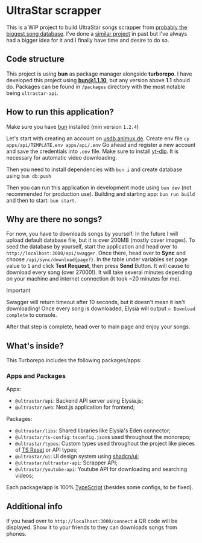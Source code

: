 # UltraStar scrapper

This is a WIP project to build UltraStar songs scrapper from [probably the biggest song database](https://usdb.animux.de).
I've done a [similar project](https://github.com/Martiinii/UltraScrap-cli) in past but I've always had a bigger idea for it and I finally have time and desire to do so.

## Code structure

This project is using **bun** as package manager alongside **turborepo**.
I have developed this project using **bun@1.1.10**, but any version above **1.1** should do.
Packages can be found in `/packages` directory with the most notable being `ultrastar-api`.

## How to run this application?

Make sure you have [bun](https://bun.sh/) installed (min version `1.2.4`)

Let's start with creating an account on [usdb.animux.de](https://usdb.animux.de).
Create env file `cp apps/api/TEMPLATE.env apps/api/.env`
Go ahead and register a new account and save the credentials into `.env` file.
Make sure to install [yt-dlp](https://github.com/yt-dlp/yt-dlp/wiki/Installation). It is necessary for automatic video downloading.

Then you need to install dependencies with `bun i` and create database using `bun db:push`

Then you can run this application in development mode using `bun dev` (not recommended for production use).
Building and starting app:
`bun run build` and then to start: `bun start`.


## Why are there no songs?

For now, you have to downloads songs by yourself. In the future I will upload default database file, but it is over 200MB (mostly cover images).
To seed the database by yourself, start the application and head over to `http://localhost:3000/api/swagger`.
Once there, head over to **Sync** and choose `/api/sync/download{page?}`. In the table under variables set page value to `1` and click **Test Request**, then press **Send** Button.
It will cause to download every song (over 27000!). It will take several minutes depending on your machine and internet connection (it took ~20 minutes for me).

> [!IMPORTANT]
> Swagger will return timeout after 10 seconds, but it doesn't mean it isn't downloading! Once every song is downloaded, Elysia will output `🔥 Download complete` to console.

After that step is complete, head over to main page and enjoy your songs.

## What's inside?

This Turborepo includes the following packages/apps:

### Apps and Packages

Apps:

- `@ultrastar/api`: Backend API server using Elysia.js;
- `@ultrastar/web`: Next.js application for frontend;

Packages:

- `@ultrastar/libs`: Shared libraries like Elysia's Eden connector;
- `@ultrastar/ts-config`: `tsconfig.json`s used throughout the monorepo;
- `@ultrastar/types`: Custom types used throughout the project like pieces of [TS Reset](https://github.com/total-typescript/ts-reset) or API types;
- `@ultrastar/ui`: UI design system using [shadcn/ui](https://github.com/shadcn/ui/);
- `@ultrastar/ultrastar-api`: Scrapper API;
- `@ultrastar/youtube-api`: Youtube API for downloading and searching videos;

Each package/app is 100% [TypeScript](https://www.typescriptlang.org/) (besides some configs, to be fixed).

## Additional info

If you head over to `http://localhost:3000/connect` a QR code will be displayed. Show it to your friends to they can downloads songs from phones.
